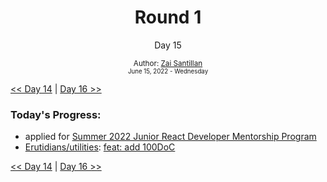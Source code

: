 <div align="center">
  <h1>Round 1</h1>
  <p>Day 15</p>

  <sub>
    Author: <a href="https://github.com/plskz" target="_blank">Zai Santillan</a>
    <br>
    <small>June 15, 2022 - Wednesday</small>
  </sub>
</div>

[<< Day 14](day014.md) | [Day 16 >>](day016.md)

### Today's Progress:

- applied for [Summer 2022 Junior React Developer Mentorship Program](https://www.scott-coates.com/summer-2022-junior-react-developer-mentorship-program)
- [Erutidians/utilities](https://github.com/Erutidians/utilities): [feat: add 100DoC](https://github.com/Erutidians/utilities/pull/1)

[<< Day 14](day014.md) | [Day 16 >>](day016.md)

